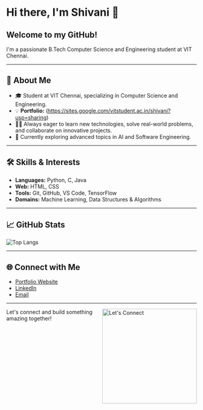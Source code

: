 # Hi there, I'm Shivani 👋


## Welcome to my GitHub!  
I'm a passionate B.Tech Computer Science and Engineering student at VIT Chennai.

---

## 🚀 About Me

- 🎓  Student at VIT Chennai, specializing in Computer Science and Engineering.
- 💡 **Portfolio:** (https://sites.google.com/vitstudent.ac.in/shivani?usp=sharing)
- 👩‍💻 Always eager to learn new technologies, solve real-world problems, and collaborate on innovative projects.
- 🌱 Currently exploring advanced topics in AI and Software Engineering.

---

## 🛠️ Skills & Interests

- **Languages:** Python, C, Java
- **Web:** HTML, CSS
- **Tools:** Git, GitHub, VS Code, TensorFlow
- **Domains:** Machine Learning, Data Structures & Algorithms

---

## 📈 GitHub Stats
![Top Langs](https://github-readme-stats.vercel.app/api/top-langs/?username=Shivani-369&layout=compact&theme=radical)

---

## 🌐 Connect with Me

- [Portfolio Website](https://sites.google.com/vitstudent.ac.in/shivani?usp=sharing)
- [LinkedIn](https://www.linkedin.com/in/suja-shivani-573947337/)
- [Email](shivani63124@gmail.com)

---

<img src="https://media.giphy.com/media/3o6Zt6ML6BklcajjsA/giphy.gif" width="250" align="right" alt="Let's Connect" />

Let's connect and build something amazing together!
